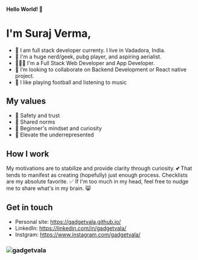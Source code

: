 #### Hello World! 👋 
# I'm Suraj Verma, 
- 👯 I am full stack developer currenty. I live in Vadadora, India.
- 🙌 I'm a huge nerd/geek, pubg player, and aspiring aerialist. 
 - 🙎🏾‍♂️ I'm a Full Stack Web Developer and App Developer.
 - 🔭 I’m looking to collaborate on Backend Development or React native project.
 - 🎸 I like playing football and listening to music

## My values
- 💖 Safety and trust<br>
- 🙌 Shared norms<br>
- 🍏 Beginner's mindset and curiosity<br>
- 🚀 Elevate the underrepresented

## How I work
My motivations are to stabilize and provide clarity through curiosity. 💕 That tends to manifest as creating (hopefully) just enough process. Checklists are my absolute favorite. ✅ If I'm too much in my head, feel free to nudge me to share what's in my brain. 😸

## Get in touch
- Personal site: https://gadgetvala.github.io/
- LinkedIn: https://linkedin.com/in/gadgetvala/
- Instgram: https://www.instagram.com/gadgetvala/

### <img src="https://komarev.com/ghpvc/?username=gadgetvala" alt="gadgetvala" />
